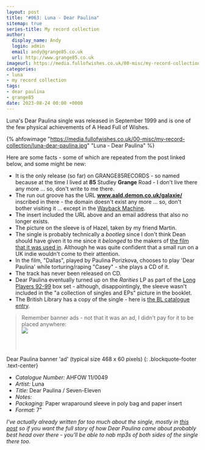 ```yaml
---
layout: post
title: "#063: Luna - Dear Paulina"
sitemap: true
series-title: My record collection
author:
  display_name: Andy
  login: admin
  email: andy@grange85.co.uk
  url: http://www.grange85.co.uk
imageurl: https://media.fullofwishes.co.uk/00-misc/my-record-collection/luna-dear-paulina.jpg
categories:
- luna
- my record collection
tags:
- dear paulina
- grange85
date: 2023-08-24 00:00 +0000
---
```

Luna's Dear Paulina single was released in September 1999 and is one of the few physical achievements of A Head Full of Wishes.

{% ahfowimage "https://media.fullofwishes.co.uk/00-misc/my-record-collection/luna-dear-paulina.jpg" "Luna - Dear Paulina" %}

Here are some facts - some of which are repeated from the post linked below, and some might be new:

<!--more-->

- It is the only release (so far) on GRANGE85RECORDS - so named because at the time I lived at **85** Studley **Grange** Road - I don't live there any more ... so, don't write to me there.
- The run out groove has the URL **www.aald.demon.co.uk/galaxie/** inscribed in there - the domain doesn't exist any more ... so, don't bother visiting it ... except in the [Wayback Machine](http://web.archive.org/web/19990129013042/http://www.aald.demon.co.uk/galaxie/).
- The insert included the URL above and an email address that also no longer exists.
- The picture on the sleeve is of Hazel, taken by my friend Martin.
- The single is probably technically a _bootleg_ since I don't think Dean should have given it to me since it _belonged_ to the makers of [the film that it was used in](https://en.wikipedia.org/wiki/Thursday_(film)). Although he was quite confident that a small run on a UK indie wouldn't come to their attention.
- In the film, "Dallas", played by Paulina Porizkova, chooses to play 'Dear Paulina' while torturing/raping "Casey" - she plays a CD of it.
- The track has never been released on CD.
- Dear Paulina eventually turned up on the _Rarities_ LP as part of the [Long Players 92-99](/database/luna/releases/long-players-92-99/) box set - although, disappointingly, the sleeve wasn't included in the "a collection of singles and EPs" picture in the booklet.
- The British Library has a copy of the single - here is [the BL catalogue entry](http://sami.bl.uk/uhtbin/cgisirsi/?ps=jElcXecYRH/WORKS-FILE/137550011/9).

<blockquote>
Remember banner ads - not that it was an ad, I didn't pay for it to be placed anywhere:
<div class="mx-auto d-block" style="width:468px; height:60px;">
<a href="https://web.archive.org/web/19991128161418/http://www.aald.demon.co.uk/grange85/index.html"><img src="https://media.fullofwishes.co.uk/02-luna/pictures/paulina_ad_old.gif"></a>
</div>
</blockquote>

Dear Paulina banner 'ad' (typical size 468 x 60 pixels)
{: .blockquote-footer .text-center}

 - *Catalogue Number:* AHFOW 11/0049
 - *Artist:* Luna
 - *Title:* Dear Paulina / Seven-Eleven
 - *Notes:* 
 - *Packaging:* Paper wraparound sleeve in poly bag and paper insert
 - *Format:* 7"

_I've actually already written far too much about the single, mostly in [this post](/2009/07/11/mp3-lost-tracks-6-luna-dear-paulina/) so if you want the full story of how Dear Paulina came about probably best head over there - you'll be able to nab mp3s of both sides of the single there too._
